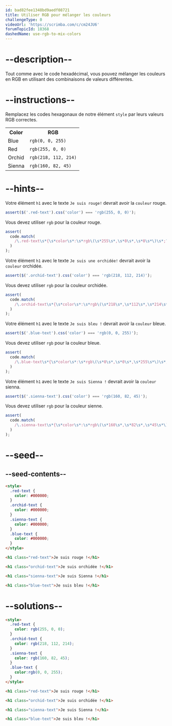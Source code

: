```yaml
---
id: bad82fee1348bd9aedf08721
title: Utiliser RGB pour mélanger les couleurs
challengeType: 0
videoUrl: 'https://scrimba.com/c/cm24JU6'
forumTopicId: 18368
dashedName: use-rgb-to-mix-colors
---
```


# --description--

Tout comme avec le code hexadécimal, vous pouvez mélanger les couleurs en RGB en utilisant des combinaisons de valeurs différentes.

# --instructions--

Remplacez les codes hexagonaux de notre élément `style` par leurs valeurs RGB correctes.

<table class='table table-striped'><tbody><tr><th>Color</th><th>RGB</th></tr><tr><td>Blue</td><td><code>rgb(0, 0, 255)</code></td></tr><tr><td>Red</td><td><code>rgb(255, 0, 0)</code></td></tr><tr><td>Orchid</td><td><code>rgb(218, 112, 214)</code></td></tr><tr><td>Sienna</td><td><code>rgb(160, 82, 45)</code></td></tr></tbody></table>

# --hints--

Votre élément `h1` avec le texte `Je suis rouge!` devrait avoir la `couleur` rouge.

```js
assert($('.red-text').css('color') === 'rgb(255, 0, 0)');
```

Vous devez utiliser `rgb` pour la couleur rouge.

```js
assert(
  code.match(
    /\.red-text\s*{\s*color\s*:\s*rgb\(\s*255\s*,\s*0\s*,\s*0\s*\)\s*;?\s*}/gi
  )
);
```

Votre élément `h1` avec le texte `Je suis une orchidée!` devrait avoir la `couleur` orchidée.

```js
assert($('.orchid-text').css('color') === 'rgb(218, 112, 214)');
```

Vous devez utiliser `rgb` pour la couleur orchidée.

```js
assert(
  code.match(
    /\.orchid-text\s*{\s*color\s*:\s*rgb\(\s*218\s*,\s*112\s*,\s*214\s*\)\s*;?\s*}/gi
  )
);
```

Votre élément `h1` avec le texte `Je suis bleu !` devrait avoir la `couleur` bleue.

```js
assert($('.blue-text').css('color') === 'rgb(0, 0, 255)');
```

Vous devez utiliser `rgb` pour la couleur bleue.

```js
assert(
  code.match(
    /\.blue-text\s*{\s*color\s*:\s*rgb\(\s*0\s*,\s*0\s*,\s*255\s*\)\s*;?\s*}/gi
  )
);
```

Votre élément `h1` avec le texte `Je suis Sienna !` devrait avoir la `couleur` sienna.

```js
assert($('.sienna-text').css('color') === 'rgb(160, 82, 45)');
```

Vous devez utiliser `rgb` pour la couleur sienne.

```js
assert(
  code.match(
    /\.sienna-text\s*{\s*color\s*:\s*rgb\(\s*160\s*,\s*82\s*,\s*45\s*\)\s*;?\s*}/gi
  )
);
```

# --seed--

## --seed-contents--

```html
<style>
  .red-text {
    color: #000000;
  }
  .orchid-text {
    color: #000000;
  }
  .sienna-text {
    color: #000000;
  }
  .blue-text {
    color: #000000;
  }
</style>

<h1 class="red-text">Je suis rouge !</h1>

<h1 class="orchid-text">Je suis orchidée !</h1>

<h1 class="sienna-text">Je suis Sienna !</h1>

<h1 class="blue-text">Je suis bleu !</h1>
```

# --solutions--

```html
<style>
  .red-text {
    color: rgb(255, 0, 0);
  }
  .orchid-text {
    color: rgb(218, 112, 214);
  }
  .sienna-text {
    color: rgb(160, 82, 45);
  }
  .blue-text {
    color:rgb(0, 0, 255);
  }
</style>

<h1 class="red-text">Je suis rouge !</h1>

<h1 class="orchid-text">Je suis orchidée !</h1>

<h1 class="sienna-text">Je suis Sienna !</h1>

<h1 class="blue-text">Je suis bleu !</h1>
```
